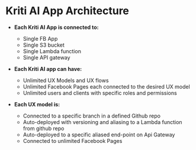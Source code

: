 # Kriti AI App Architecture

* **Each Kriti AI App is connected to:**

  * Single FB App
  * Single S3 bucket
  * Single Lambda function
  * Single API gateway





* **Each Kriti AI app can have:**

  * Unlimited UX Models and UX flows
  * Unlimited Facebook Pages each connected to the desired UX model
  * Unlimited users and clients with specific roles and permissions





* **Each UX model is:**

  * Connected to a specific branch in a defined Github repo
  * Auto-deployed with versioning and aliasing to a Lambda function from github repo
  * Auto-deployed to a specific aliased end-point on Api Gateway
  * Connected to unlimited Facebook Pages




